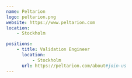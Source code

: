 ```yaml
---
name: Peltarion
logo: peltarion.png
website: https://www.peltarion.com
location:
    - Stockholm

positions:
    - title: Validation Engineer
      location:
          - Stockholm
      url: https://peltarion.com/about#join-us
---
```

